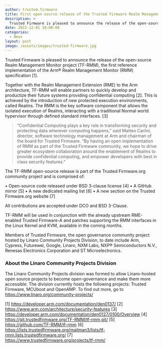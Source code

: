```yaml
---
author: trusted.firmware
title: First open-source release of the Trusted Firmware Realm Management Monitor (TF-RMM)
description: >
  Trusted Firmware is pleased to announce the release of the open-source Realm Management Monitor project (TF-RMM), the first reference implementation of the Arm® Realm Management Monitor (RMM) specification
date: 2022-12-01 10:00:00
categories:
  - News
layout: post
image: /assets/images/trusted-firmware.jpg
---
```


Trusted Firmware is pleased to announce the release of the open-source Realm Management Monitor project (TF-RMM), the first reference implementation of the Arm® Realm Management Monitor (RMM) specification [1].

Together with the Realm Management Extension (RME) to the Arm architecture, TF-RMM will enable partners to quickly develop and productize their future systems providing confidential computing [2]. This is achieved by the introduction of new protected execution environments, called Realms. The RMM is the key software component that allows the isolated execution of Realms, interacting with a traditional Normal world hypervisor through defined standard interfaces. [3]

> “Confidential Computing plays a key role in transforming security and protecting data wherever computing happens,” said Matteo Carlini, director, software technology management at Arm and chairman of the board for Trusted Firmware. “By having an open implementation of RMM as part of the Trusted Firmware community, we hope to drive greater ecosystem collaboration around the enablement of Realms to provide confidential computing, and empower developers with best in class security features.”

The TF-RMM open-source release is part of the Trusted Firmware.org community project and is comprised of:

• Open-source code released under BSD 3-clause license [4]
• A GitHub mirror [5]
• A new dedicated mailing list [6]
• A new section on the Trusted Firmware.org website [7]

All contributions are accepted under DCO and BSD 3-Clause.

TF-RMM will be used in conjunction with the already upstream RME-enabled Trusted Firmware-A and patches supporting the RMM interfaces in the Linux Kernel and KVM, available in the coming months.

Members of Trusted Firmware, the open governance community project hosted by Linaro Community Projects Division, to date include Arm, Cypress, Futurewei, Google, Linaro, NXM Labs, NXP® Semiconductors N.V., Renesas Electronics Corporation and ST Microelectronics.

### About the Linaro Community Projects Division

The Linaro Community Projects division was formed to allow Linaro-hosted open source projects to become open-governance and make them more accessible. The division currently hosts the following projects: Trusted Firmware, MCUboot and OpenAMP. To find out more, go to https://www.linaro.org/community-projects/

[1] https://developer.arm.com/documentation/den0137/
[2] https://www.arm.com/architecture/security-features
[3] https://developer.arm.com/documentation/den0127/0100/Overview
[4] https://git.trustedfirmware.org/TF-RMM/tf-rmm.git/
[5] https://github.com/TF-RMM/tf-rmm
[6] https://lists.trustedfirmware.org/mailman3/lists/tf-rmm.lists.trustedfirmware.org/
[7] https://www.trustedfirmware.org/projects/tf-rmm/
